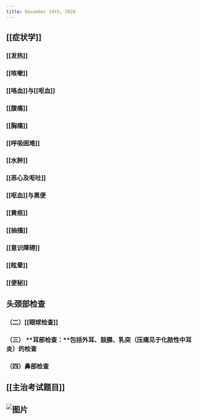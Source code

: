 ```yaml
---
title: December 14th, 2020
---
```


## [[症状学]]
### [[发热]]

### [[咳嗽]]

### [[咯血]]与[[呕血]]

### [[腹痛]]

### [[胸痛]]

### [[呼吸困难]]

### [[水肿]]

### [[恶心及呕吐]]

### [[呕血]]与黑便

### [[黄疸]]

### [[抽搐]]

### [[意识障碍]]

### [[眩晕]]

### [[便秘]]

### 

## 头颈部检查
### （二）[[眼球检查]]

### （三） **耳部检查：**包括外耳、鼓膜、乳突（压痛见于化脓性中耳炎）的检查

### （四）**鼻部检查**

## [[主治考试题目]]

## ![图片](https://img1p.dxycdn.com/2020/1204/957/7355808345336211543-115.jpg%21q70?Expires=1607961645&OSSAccessKeyId=LTAI4FnEjz5mYKJJ4CpRXVuL&Signature=x3lA%2BRfMAUke6Wpu8x7wEL9p3tM%3D)
